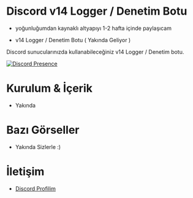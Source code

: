 # Discord v14 Logger / Denetim Botu

- yoğunluğumdan kaynaklı altyapıyı 1-2 hafta içinde paylaşıcam


- v14 Logger / Denetim Botu ( Yakında Geliyor )



Discord sunucularınızda kullanabileceğiniz v14 Logger / Denetim botu. 

  

 [![Discord Presence](https://lanyard-profile-readme.vercel.app/api/928259219038302258?hideDiscrim=true)](https://discord.com/users/928259219038302258) 

  
 # Kurulum & İçerik 


 - Yakında 

  

 # Bazı Görseller  

- Yakında Sizlerle :)


 # İletişim 

 - [Discord Profilim](https://discord.com/users/928259219038302258) 
